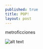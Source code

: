 ```yaml
---
published: true
title: POP!
layout: post
---
```

metroficciones

![alt text](https://media.giphy.com/media/CtNzoNVT5HgJ2/giphy.gif "Logo Title Text 1")